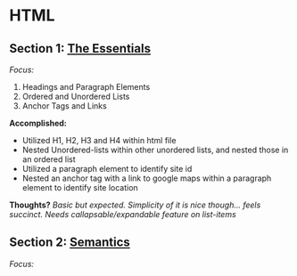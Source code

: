 # HTML

## Section 1: [The Essentials](https://codepen.io/b-renz/full/rNdwYPG)
*Focus:*
1. Headings and Paragraph Elements
2. Ordered and Unordered Lists
3. Anchor Tags and Links

**Accomplished:**
- Utilized H1, H2, H3 and H4 within html file
- Nested Unordered-lists within other unordered lists, and nested those in an ordered list
- Utilized a paragraph element to identify site id 
- Nested an anchor tag with a link to google maps within a paragraph element to identify site location

**Thoughts?**
	*Basic but expected. Simplicity of it is nice though... feels succinct.* 
	*Needs callapsable/expandable feature on list-items* 
  
## Section 2: [Semantics](#)
*Focus:*
